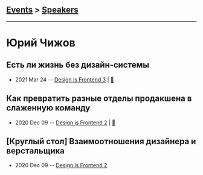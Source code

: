 ## [Events](../README.md) > [Speakers](../speakers.md)
---

# Юрий Чижов

## Есть ли жизнь без дизайн-системы
- 2021 Mar 24 -- [Design is Frontend 3](https://youtu.be/8MLXiIFDgmo)  | [:notebook:](https://drive.google.com/file/d/173Nre7L8Drae3IsdL-uEsrBTtFr_fIFz/view)  
## Как превратить разные отделы продакшена в слаженную команду
- 2020 Dec 09 -- [Design is Frontend 2](https://youtu.be/9mG4zWaCuyE)  | [:notebook:](https://drive.google.com/file/d/17TSENq6w0VjBXhDGqpZS7CU37p63fDd-/view)  
## [Круглый стол] Взаимоотношения дизайнера и верстальщика
- 2020 Dec 09 -- [Design is Frontend 2](https://youtu.be/g-dPVgS1OMA)    
